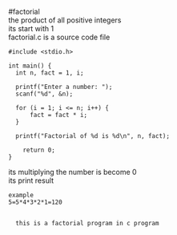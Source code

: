 #factorial  
the  product of all positive integers   
its start with 1  
     factorial.c is a source code file  
  ```
  #include <stdio.h>

int main() {
    int n, fact = 1, i;

    printf("Enter a number: ");
    scanf("%d", &n);

    for (i = 1; i <= n; i++) {
        fact = fact * i;
    }

    printf("Factorial of %d is %d\n", n, fact);

    return 0;
}    
```
 its multiplying the  number is become 0  
 its print result     


    example   
    5=5*4*3*2*1=120  


      this is a factorial program in c program    
           